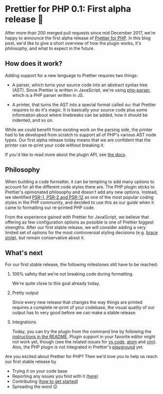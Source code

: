 # Prettier for PHP 0.1: First alpha release :tada:

After more than 200 merged pull requests since mid December 2017, we're happy to announce the first alpha release of [Prettier for PHP](https://github.com/prettier/plugin-php). In this blog post, we'd like to give a short overview of how the plugin works, it's philosophy, and what to expect in the future.

## How does it work?

Adding support for a new language to Prettier requires two things:

* A parser, which turns your source code into an abstract syntax tree (AST). Since Prettier is written in JavaScript, we're using [php-parser](https://github.com/glayzzle/php-parser), which is a PHP parser written in JS.

* A printer, that turns the AST into a special format called `doc` that Prettier requires to do it's magic. It is basically your source code plus some information about where linebreaks can be added, how it should be indented, and so on.

While we could benefit from existing work on the parsing side, the printer had to be developed from scratch to support all of PHP's various AST node types. Our first alpha release today means that we are confident that the printer can re-print your code without breaking it.

If you'd like to read more about the plugin API, see [the docs](https://prettier.io/docs/en/plugins.html).

## Philosophy

When building a code formatter, it can be tempting to add many options to account for all the different code styles there are. The PHP plugin sticks to Prettier's opinionated philosophy and doesn't add any new options. Instead, we identified [PSR-1, PSR-2 and PSR-12](https://www.php-fig.org/psr/) as one of the most popular coding styles in the PHP community, and decided to use this as our guide when it came to formatting our re-printed PHP code.

From the experience gained with Prettier for JavaScript, we believe that offering as few configuration options as possible is one of Prettier biggest strengths. After our first stable release, we will consider adding a very limited set of options for the most controversial styling decisions (e.g. [brace style](https://github.com/prettier/plugin-php/issues/107)), but remain conservative about it.

## What's next

For our first stable release, the following milestones still have to be reached:

1. 100% safety that we're not breaking code during formatting.

   We're quite close to this goal already today.

2. Pretty output

   Since every new release that changes the way things are printed requires a complete re-print of your codebase, the visual quality of our output has to very good before we can make a stable release.

3. Integrations

   Today, you can try the plugin from the command line by following the [instructions in the README](https://github.com/prettier/plugin-php#install). Plugin support in your favorite editor might not work yet, though (see the related issues for [vs code](https://github.com/prettier/prettier-vscode/issues/395), [atom](https://github.com/prettier/prettier-atom/issues/395) and [vim](https://github.com/prettier/vim-prettier/issues/119)). Also, the PHP plugin is not integrated in Prettier's [playground](https://prettier.io/playground/) yet.

Are you excited about Prettier for PHP? Then we'd love you to help us reach our first stable release by

* Trying it on your code base
* Reporting any issues you find with it ([here](https://github.com/prettier/plugin-php/issues))
* Contributing ([how to get started](https://github.com/prettier/plugin-php/blob/master/CONTRIBUTING.md))
* Spreading the word :wink:
